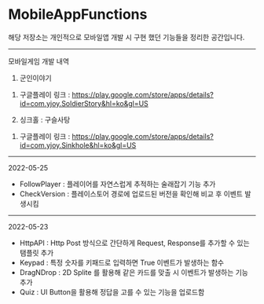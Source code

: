 # MobileAppFunctions

해당 저장소는 개인적으로 모바일앱 개발 시 구현 했던 기능들을 정리한 공간입니다.

----------------------------------------------------------------------------------------------

모바일게임 개발 내역

1. 군인이야기
  1) 구글플레이 링크 : https://play.google.com/store/apps/details?id=com.yjoy.SoldierStory&hl=ko&gl=US

2. 싱크홀 : 구슬사탕
  1) 구글플레이 링크 : https://play.google.com/store/apps/details?id=com.yjoy.Sinkhole&hl=ko&gl=US

----------------------------------------------------------------------------------------------
2022-05-25
- FollowPlayer : 플레이어를 자연스럽게 추적하는 술래잡기 기능 추가
- CheckVersion : 플레이스토어 경로에 업로드된 버전을 확인해 비교 후 이벤트 발생시킴



----------------------------------------------------------------------------------------------
2022-05-23
- HttpAPI : Http Post 방식으로 간단하게 Request, Response를 추가할 수 있는 탬플릿 추가
- Keypad : 특정 숫자를 키패드로 입력하면 True 이벤트가 발생하는 함수
- DragNDrop : 2D Splite 를 활용해 같은 카드를 맞출 시 이벤트가 발생하는 기능 추가
- Quiz : UI Button을 활용해 정답을 고를 수 있는 기능을 업로드함





